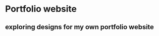 <h1> <strong> Portfolio website <strong> </h1>
<h2>exploring  designs for my own portfolio website</h2>
  <a href="https://muhammadarsallan.netlify.app" check out my website </a>
